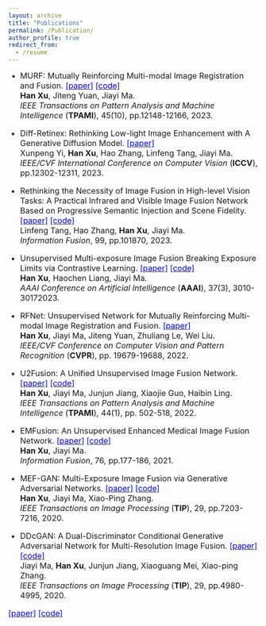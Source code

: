 ```yaml
---
layout: archive
title: "Publications"
permalink: /Publication/
author_profile: true
redirect_from:
  - /resume
---
```


* <font size=3>MURF: Mutually Reinforcing Multi-modal Image Registration and Fusion.
<a href="https://ieeexplore.ieee.org/stamp/stamp.jsp?tp=&arnumber=10145843"><font color=blue>[paper]</font></a>
<a href="https://github.com/hanna-xu/MURF"><font color=blue>[code]</font></a><br>
<b>Han Xu</b>, Jiteng Yuan, Jiayi Ma.<br>
<i>IEEE Transactions on Pattern Analysis and Machine Intelligence</i> (<b>TPAMI</b>), 45(10), pp.12148-12166, 2023.

* <font size=3>Diff-Retinex: Rethinking Low-light Image Enhancement with A Generative Diffusion Model.
<a href="https://openaccess.thecvf.com/content/ICCV2023/papers/Yi_Diff-Retinex_Rethinking_Low-light_Image_Enhancement_with_A_Generative_Diffusion_Model_ICCV_2023_paper.pdf"><font color=blue>[paper]</font></a><br>
Xunpeng Yi, <b>Han Xu</b>, Hao Zhang, Linfeng Tang, Jiayi Ma.<br>
<i>IEEE/CVF International Conference on Computer Vision</i> (<b>ICCV</b>), pp.12302-12311, 2023.

* <font size=3>Rethinking the Necessity of Image Fusion in High-level Vision Tasks: A Practical Infrared and Visible Image Fusion Network Based on Progressive Semantic Injection and Scene Fidelity.
<a href="https://pdf.sciencedirectassets.com/272144/1-s2.0-S1566253523X00074/1-s2.0-S1566253523001860/main.pdf?X-Amz-Security-Token=IQoJb3JpZ2luX2VjENT%2F%2F%2F%2F%2F%2F%2F%2F%2F%2FwEaCXVzLWVhc3QtMSJGMEQCIDBNfb4WJqhetMYVENHnTD14IdhkQwv4TwLYMh%2BB7%2BW0AiB%2F5WunfH9XEm4k9lYG5LlnnAPOJntcf4bO47z8EInRkCqzBQhdEAUaDDA1OTAwMzU0Njg2NSIMn2D4J1yvVybj7tC4KpAFBDyetKEgaM%2B5Oi4IyweWdbkvcuUlLvgoE5zBkR46K%2BuqQFhWtK3U93cvXI1WlzOuNioHngkCNxuSdvopudqT9ow%2FhmG8G5I2gbOoGl3SBkxAYraXbyeo8zh15S%2BQlD4PF0R%2F1BE3RAWIsVgm5aoO7E6DbIKnZwucOOGAgg7PmDM6yGtunjlzaIf84TIUk%2BVFejDtR5ilcs8AXBWxit2swQQOTXGnbL%2BW6vm9yhu6Au%2Bu9rY5%2B43KR5682o4BeADfPrX6%2B2%2FMlO%2FozlJkdEPeuN%2BQuJaBfIbz34S8WNVS1UK7HCYNJwsbdC6BlIniF7f0WsTGplEhfRTPuPxEUGzAMcTbPKYiu%2FwjEyjaik5%2BawYkRgGoW5etq7km5evBDlojs2Jd2HL1FOB2zaMTP9amQ%2BtYICZjFDRJkitNflmxBH3uNeqkMuXJ5fwmfPXxRo0UJG%2FU90Xp%2Fe3FMZF6F58txS5rf4dm3peLtOJ6jkAHdnZFwgT92oyjCpugDAX85J%2BnTAxPs0l0TUXLOBW7Hei6H1KCwmI1sJ5CzEffQT20JPNT%2Fl1to%2BKTUKdgPZ5SXSHVWO1nSAznZ9rEgQ%2B4qbGfyVYoLEnEyv7l94VkAN4N024IWuzeUWP0%2BivnmL%2BxFbPzV5TlY6UqPqPi8RELf0oiRjGn3qZnZv%2F%2BBDRI9Np6MZwl43ZRhOdeywUxJWb19G2VbxsVvDf4CdZnTiiEyU%2FHte%2FZ8jlc8oVRes2z0IEPr8KjZ4OG5xBWxKbH1jD2Cud%2B175st5JG%2FnMVJIf6xTfapVopSGDvjvqdwv6siJ4DIVIquRd3NlnaFvFIBSHa6sezwbq5Fv2%2F0YpwIIDgYNITTOL1tYVcWJO6g8WeEfIbgJ8wq7mgrAY6sgEdeIPb%2F%2F6Ago5rWO1DCianMh0ryXgqXZ6KDbW8eWkY3xyAzfMn9MjANmQNAUYI7VZ7Ac5s4%2FQIJ5UV%2BzOoxe1EkhYCavxQaDbJVBVKj5iIPgDKlQnm0GzShDmy75zGWmFerGbvYcdwSKb6Ip6mYYhRROcHDue9MnNIbjlQuXheeP1fPgP80kQ%2F%2BZI2HTTJo8leHs4VJ5quKbFDgvXE%2BX%2Blm4Grc8hPEhDACRHDrLu2CIqU&X-Amz-Algorithm=AWS4-HMAC-SHA256&X-Amz-Date=20231224T123909Z&X-Amz-SignedHeaders=host&X-Amz-Expires=300&X-Amz-Credential=ASIAQ3PHCVTYVXKCDKVG%2F20231224%2Fus-east-1%2Fs3%2Faws4_request&X-Amz-Signature=08a9bde2943b7f83d47d8f21186e15ea09dafde2a5c2412002ae5933b5b7d7e7&hash=81ac35db1fbb7b48796b7e02d0f8c91381c18a84ce2c59691fb877bfc29f9e49&host=68042c943591013ac2b2430a89b270f6af2c76d8dfd086a07176afe7c76c2c61&pii=S1566253523001860&tid=spdf-7beb442b-2b1e-452c-b016-d9909aff46c4&sid=523198c738cc504fde9a01359f9523ab000cgxrqa&type=client&tsoh=d3d3LnNjaWVuY2VkaXJlY3QuY29t&ua=190e5a51075f01560359&rr=83a8e7c8895ab45e&cc=cn"><font color=blue>[paper]</font></a>
<a href="https://github.com/Linfeng-Tang/PSFusion"><font color=blue>[code]</font></a><br>
Linfeng Tang, Hao Zhang, <b>Han Xu</b>, Jiayi Ma.<br>
<i>Information Fusion</i>, 99, pp.101870, 2023.

* <font size=3>Unsupervised Multi-exposure Image Fusion Breaking Exposure Limits via Contrastive Learning.
<a href="https://ojs.aaai.org/index.php/AAAI/article/view/25404"><font color=blue>[paper]</font></a>
<a href="https://github.com/HaoochenLiang/MEF-CL"><font color=blue>[code]</font></a><br>
 <b>Han Xu</b>, Haochen Liang, Jiayi Ma. <br>
<i>AAAI Conference on Artificial Intelligence</i> (<b>AAAI</b>), 37(3), 3010-30172023.

* <font size=3>RFNet: Unsupervised Network for Mutually Reinforcing Multi-modal Image Registration and Fusion.
<a href="https://openaccess.thecvf.com/content/CVPR2022/papers/Xu_RFNet_Unsupervised_Network_for_Mutually_Reinforcing_Multi-Modal_Image_Registration_and_CVPR_2022_paper.pdf"><font color=blue>[paper]</font></a><br>
<b>Han Xu</b>, Jiayi Ma, Jiteng Yuan, Zhuliang Le, Wei Liu.<br>
<i>IEEE/CVF Conference on Computer Vision and Pattern Recognition</i> (<b>CVPR</b>), pp. 19679-19688, 2022.

* <font size=3>U2Fusion: A Unified Unsupervised Image Fusion Network.
<a href="https://ieeexplore.ieee.org/stamp/stamp.jsp?tp=&arnumber=9151265"><font color=blue>[paper]</font></a>
<a href="https://github.com/hanna-xu/U2Fusion"><font color=blue>[code]</font></a><br>
<b>Han Xu</b>, Jiayi Ma, Junjun Jiang, Xiaojie Guo, Haibin Ling.<br>
<i>IEEE Transactions on Pattern Analysis and Machine Intelligence</i> (<b>TPAMI</b>), 44(1), pp. 502-518, 2022.

* <font size=3>EMFusion: An Unsupervised Enhanced Medical Image Fusion Network.
<a href="https://pdf.sciencedirectassets.com/272144/1-s2.0-S1566253521X00073/1-s2.0-S1566253521001275/main.pdf?X-Amz-Security-Token=IQoJb3JpZ2luX2VjENX%2F%2F%2F%2F%2F%2F%2F%2F%2F%2FwEaCXVzLWVhc3QtMSJHMEUCIH1QP9aGBZa3teDDMkfex8%2BdEYyx4IXj4MwQxckpj0pZAiEA8NLaaxFhWJpLzCYlMoO3VtE81bh5XvhY7KLUgbvgsY4qsgUIXRAFGgwwNTkwMDM1NDY4NjUiDLUB6Zk3upWrKRphbyqPBbhiixN4tY9bSZPdZm%2B6XXdP2XYP3v1lZh%2FudiMKUGDNzoiubuTz1tiOoBOMFadTQpMsSdhkw%2FoIki8%2BtLkuGTstjyCXSr%2Bj2%2Bd9yOxDWQSGtMXBEomfYSL1W2qX9FnQWddff273nKe4jqLzGOMMKpTKdp1UC7kuHH9LLv1rWaFlrE5MjYBwoaBC3luKMkMUAyiMU6EoKESxPga0ggnQvF6H68rHDyy11CwAOWpBx7D4dYIlAS3HjSw1HwC1%2F9TH1%2FeZAcLYyVwgIVFca1MV%2F4xQ5pu70DNrHiw9GJ5jlm5wwn3qrbzK9H6nCr%2B3L%2F%2BpSdKX6tjSxaT8oDlZh42RiJAEbgUYcKZa%2FBxwBo868qZnqJMURMlA2Bsl%2BBUL8aBLF0i%2BmcUPxNI7hvg5pUTo6PhhpqJBLjnIPkGz4jdeF%2FGUUGEsyI%2BX4nOM%2B9c3P15Jh65gS2JKRb%2BIvAGKOjk7LspltNQjPpXAbpZ4zDkiFKG5ERNa%2BzP%2Bkvbc37AHd%2BhAc4B%2FFO%2Bekt7iOFYRd3F2ZmB5gA94c8h5168I150U2SQSbAGAPl%2BXSFNwiCPVkoSrx7OiUq%2FFIT4oq7WMaj8mw%2Bi6sDGyeilDAud8Cvpqeh1A3pSjStVMCtvvvBdjPQowdLxxvHNdCAbmJERoifG1kuloV9%2FT4XJ4H03iqnlg9YYFlnc7TOKrMr1qfxhqteyStY9uvBDlgu%2B0soGTL72D9PIsWTted0I0BgaL2MLHSpFecwccquL1iiJ1Cw%2BYIiy8JDPG5s9aXeoQkKx4qsKoVzqtAQgM39oj5K06EmV9Ix5CNgZ8fy8CgUgERxqTiENnFy5WQT2yl1UgHvivuvq8XArPCOZTrLrPstzAs%2BD3TqYw68CgrAY6sQFJPJ5VUfp%2F6VOPoUPgK6mwIiosQZyG7I4TBVPk6a7kElEEw4%2FxCPpT8UH7GZp0bPg%2BOSsFjMhe%2FOVLXtXgj%2BeX1sw1T6SOGjdj4wKnaF4iZHvE9%2Bo4HHGGb95ILyEl2P6864uGBU0RwgmvpoZzUNXWW6HLRTQGWk8QqlHzaGELIydWLYK7WKv%2B8RfHORQ6a3nIy7Diw0Mi1gl857s76qDsiHDTNICFTpKZRB6sutNqoII%3D&X-Amz-Algorithm=AWS4-HMAC-SHA256&X-Amz-Date=20231224T130608Z&X-Amz-SignedHeaders=host&X-Amz-Expires=300&X-Amz-Credential=ASIAQ3PHCVTYSOJZAJUY%2F20231224%2Fus-east-1%2Fs3%2Faws4_request&X-Amz-Signature=53de714f77677fbfc50a3cae65ef5b79a94a8bff9108c9efcbb49f1cb34064d4&hash=96159a793cd418bb103b792515a9d7950f71ea83b6d97d67751791b352ca3719&host=68042c943591013ac2b2430a89b270f6af2c76d8dfd086a07176afe7c76c2c61&pii=S1566253521001275&tid=spdf-ddd43cf3-bc45-47a8-a4d2-3e1a272730e0&sid=523198c738cc504fde9a01359f9523ab000cgxrqa&type=client&tsoh=d3d3LnNjaWVuY2VkaXJlY3QuY29t&ua=190e5a51075e54075555&rr=83a90f54f806e63e&cc=cn"><font color=blue>[paper]</font></a>
<a href="https://github.com/hanna-xu/EMFusion"><font color=blue>[code]</font></a><br>
<b>Han Xu</b>, Jiayi Ma.<br>
<i>Information Fusion</i>, 76, pp.177-186, 2021.

* <font size=3>MEF-GAN: Multi-Exposure Image Fusion via Generative Adversarial Networks.
<a href="https://ieeexplore.ieee.org/stamp/stamp.jsp?tp=&arnumber=9112609"><font color=blue>[paper]</font></a>
<a href="https://github.com/hanna-xu/MEF-GAN"><font color=blue>[code]</font></a><br>
<b>Han Xu</b>, Jiayi Ma, Xiao-Ping Zhang.<br>
<i>IEEE Transactions on Image Processing</i> (<b>TIP</b>), 29, pp.7203-7216, 2020.

* <font size=3>DDcGAN: A Dual-Discriminator Conditional Generative Adversarial Network for Multi-Resolution Image Fusion.
<a href="https://ieeexplore.ieee.org/stamp/stamp.jsp?tp=&arnumber=9031751"><font color=blue>[paper]</font></a>
<a href="https://github.com/hanna-xu/DDcGAN"><font color=blue>[code]</font></a><br>
Jiayi Ma, <b>Han Xu</b>, Junjun Jiang, Xiaoguang Mei, Xiao-ping Zhang.<br>
<i>IEEE Transactions on Image Processing</i> (<b>TIP</b>), 29, pp.4980-4995, 2020.

<a href=""><font color=blue>[paper]</font></a>
<a href=""><font color=blue>[code]</font></a><br>
